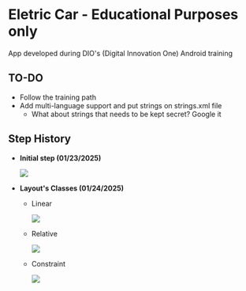 # Eletric Car - Educational Purposes only
App developed during DIO's (Digital Innovation One) Android training

## TO-DO
+ Follow the training path
+ Add multi-language support and put strings on strings.xml file
    - What about strings that needs to be kept secret? Google it

## Step History
+ **Initial step (01/23/2025)**

    ![](./readme_imgs/00_hello.png)

+ **Layout's Classes (01/24/2025)**
    - Linear

        ![](./readme_imgs/01_layouts.png)

    - Relative
    
        ![](./readme_imgs/02_layouts.png)
    
    - Constraint

        ![](./readme_imgs/03_layouts.png)
